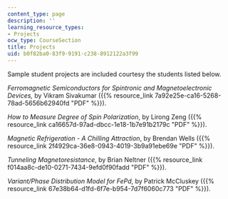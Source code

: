 ```yaml
---
content_type: page
description: ''
learning_resource_types:
- Projects
ocw_type: CourseSection
title: Projects
uid: b0f82ba0-83f9-9191-c238-8912122a3f99
---
```


Sample student projects are included courtesy the students listed below.

_Ferromagnetic Semiconductors for Spintronic and Magnetoelectronic Devices,_ by Vikram Sivakumar ({{% resource_link 7a92e25e-ca16-5268-78ad-5656b62940fd "PDF" %}}).

_How to Measure Degree of Spin Polarization_, by Lirong Zeng ({{% resource_link ca16657d-97ad-dbcc-1e18-1b7e91b2179c "PDF" %}}).

_Magnetic Refrigeration - A Chilling Attraction_, by Brendan Wells ({{% resource_link 2f4929ca-36e8-0943-4019-3b9a91ebe69e "PDF" %}}).

_Tunneling Magnetoresistance_, by Brian Neltner ({{% resource_link f014aa8c-de10-0271-7434-9efd0f90fadd "PDF" %}}).

_Variant/Phase Distribution Model for FePd_, by Patrick McCluskey ({{% resource_link 67e38b64-d1fd-6f7e-b954-7d7f6060c773 "PDF" %}}).